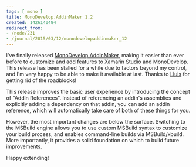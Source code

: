 ```yaml
---
tags: [ mono ]
title: MonoDevelop.AddinMaker 1.2
created: 1426140484
redirect_from:
- /node/231
- /journal/2015/03/12/monodevelopaddinmaker_12
---
```

I've finally released [MonoDevelop.AddinMaker](https://mhut.ch/addinmaker/1.2),
making it easier than ever before to customize and add features to Xamarin
Studio and MonoDevelop. This release has been stalled for a while due to factors
beyond my control, and I'm very happy to be able to make it available at
last.<!--break--> Thanks to [Lluis](https://twitter.com/slluis) for getting rid
of the roadblocks!

This release improves the basic user experience by introducing the concept of
"Addin References". Instead of referencing an addin's assemblies and explicitly
adding a dependency on that addin, you can add an addin reference, which will
automatically take care of both of these things for you.

However, the most important changes are below the surface. Switching to the
MSBuild engine allows you to use custom MSBuild syntax to customize your build
process, and enables command-line builds via MSBuild/xbuild. More importantly,
it provides a solid foundation on which to build future improvements.

Happy extending!
